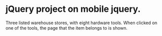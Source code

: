 # jQuery project on mobile jquery.
Three listed warehouse stores, with eight hardware tools.
When clicked on one of the tools, the page that the item belongs to is shown.
